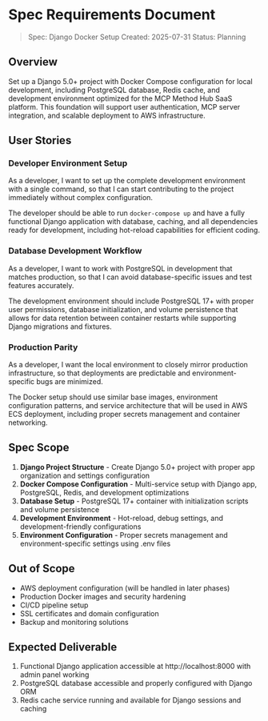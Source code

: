 # Spec Requirements Document

> Spec: Django Docker Setup
> Created: 2025-07-31
> Status: Planning

## Overview

Set up a Django 5.0+ project with Docker Compose configuration for local development, including PostgreSQL database, Redis cache, and development environment optimized for the MCP Method Hub SaaS platform. This foundation will support user authentication, MCP server integration, and scalable deployment to AWS infrastructure.

## User Stories

### Developer Environment Setup

As a developer, I want to set up the complete development environment with a single command, so that I can start contributing to the project immediately without complex configuration.

The developer should be able to run `docker-compose up` and have a fully functional Django application with database, caching, and all dependencies ready for development, including hot-reload capabilities for efficient coding.

### Database Development Workflow

As a developer, I want to work with PostgreSQL in development that matches production, so that I can avoid database-specific issues and test features accurately.

The development environment should include PostgreSQL 17+ with proper user permissions, database initialization, and volume persistence that allows for data retention between container restarts while supporting Django migrations and fixtures.

### Production Parity

As a developer, I want the local environment to closely mirror production infrastructure, so that deployments are predictable and environment-specific bugs are minimized.

The Docker setup should use similar base images, environment configuration patterns, and service architecture that will be used in AWS ECS deployment, including proper secrets management and container networking.

## Spec Scope

1. **Django Project Structure** - Create Django 5.0+ project with proper app organization and settings configuration
2. **Docker Compose Configuration** - Multi-service setup with Django app, PostgreSQL, Redis, and development optimizations
3. **Database Setup** - PostgreSQL 17+ container with initialization scripts and volume persistence
4. **Development Environment** - Hot-reload, debug settings, and development-friendly configurations
5. **Environment Configuration** - Proper secrets management and environment-specific settings using .env files

## Out of Scope

- AWS deployment configuration (will be handled in later phases)
- Production Docker images and security hardening
- CI/CD pipeline setup
- SSL certificates and domain configuration
- Backup and monitoring solutions

## Expected Deliverable

1. Functional Django application accessible at http://localhost:8000 with admin panel working
2. PostgreSQL database accessible and properly configured with Django ORM
3. Redis cache service running and available for Django sessions and caching
